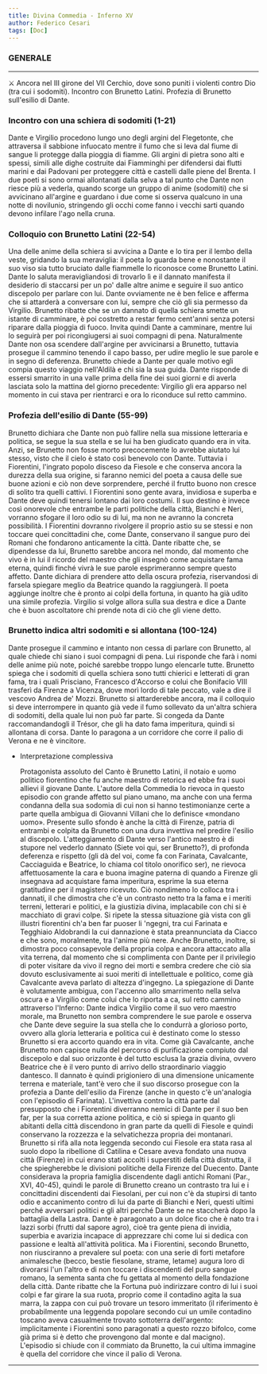 ```yaml
---
title: Divina Commedia - Inferno XV
author: Federico Cesari
tags: [Doc]
---
```

### GENERALE
---
<aside> ⚔️ Ancora nel III girone del VII Cerchio, dove sono puniti i violenti contro Dio (tra cui i sodomiti). Incontro con Brunetto Latini. Profezia di Brunetto sull'esilio di Dante.

</aside>

### Incontro con una schiera di sodomiti (1-21)

Dante e Virgilio procedono lungo uno degli argini del Flegetonte, che attraversa il sabbione infuocato mentre il fumo che si leva dal fiume di sangue li protegge dalla pioggia di fiamme. Gli argini di pietra sono alti e spessi, simili alle dighe costruite dai Fiamminghi per difendersi dai flutti marini e dai Padovani per proteggere città e castelli dalle piene del Brenta. I due poeti si sono ormai allontanati dalla selva a tal punto che Dante non riesce più a vederla, quando scorge un gruppo di anime (sodomiti) che si avvicinano all'argine e guardano i due come si osserva qualcuno in una notte di novilunio, stringendo gli occhi come fanno i vecchi sarti quando devono infilare l'ago nella cruna.

### Colloquio con Brunetto Latini (22-54)

Una delle anime della schiera si avvicina a Dante e lo tira per il lembo della veste, gridando la sua meraviglia: il poeta lo guarda bene e nonostante il suo viso sia tutto bruciato dalle fiammelle lo riconosce come Brunetto Latini. Dante lo saluta meravigliandosi di trovarlo lì e il dannato manifesta il desiderio di staccarsi per un po' dalle altre anime e seguire il suo antico discepolo per parlare con lui. Dante ovviamente ne è ben felice e afferma che si attarderà a conversare con lui, sempre che ciò gli sia permesso da Virgilio. Brunetto ribatte che se un dannato di quella schiera smette un istante di camminare, è poi costretto a restar fermo cent'anni senza potersi riparare dalla pioggia di fuoco. Invita quindi Dante a camminare, mentre lui lo seguirà per poi ricongiugersi ai suoi compagni di pena. Naturalmente Dante non osa scendere dall'argine per avvicinarsi a Brunetto, tuttavia prosegue il cammino tenendo il capo basso, per udire meglio le sue parole e in segno di deferenza. Brunetto chiede a Dante per quale motivo egli compia questo viaggio nell'Aldilà e chi sia la sua guida. Dante risponde di essersi smarrito in una valle prima della fine dei suoi giorni e di averla lasciata solo la mattina del giorno precedente: Virgilio gli era apparso nel momento in cui stava per rientrarci e ora lo riconduce sul retto cammino.

### Profezia dell'esilio di Dante (55-99)

Brunetto dichiara che Dante non può fallire nella sua missione letteraria e politica, se segue la sua stella e se lui ha ben giudicato quando era in vita. Anzi, se Brunetto non fosse morto precocemente lo avrebbe aiutato lui stesso, visto che il cielo è stato così benevolo con Dante. Tuttavia i Fiorentini, l'ingrato popolo disceso da Fiesole e che conserva ancora la durezza della sua origine, si faranno nemici del poeta a causa delle sue buone azioni e ciò non deve sorprendere, perché il frutto buono non cresce di solito tra quelli cattivi. I Fiorentini sono gente avara, invidiosa e superba e Dante deve quindi tenersi lontano dai loro costumi. Il suo destino è invece così onorevole che entrambe le parti politiche della città, Bianchi e Neri, vorranno sfogare il loro odio su di lui, ma non ne avranno la concreta possibilità. I Fiorentini dovranno rivolgere il proprio astio su se stessi e non toccare quei concittadini che, come Dante, conservano il sangue puro dei Romani che fondarono anticamente la città. Dante ribatte che, se dipendesse da lui, Brunetto sarebbe ancora nel mondo, dal momento che vivo è in lui il ricordo del maestro che gli insegnò come acquistare fama eterna, quindi finché vivrà le sue parole esprimeranno sempre questo affetto. Dante dichiara di prendere atto della oscura profezia, riservandosi di farsela spiegare meglio da Beatrice quando la raggiungerà. Il poeta aggiunge inoltre che è pronto ai colpi della fortuna, in quanto ha già udito una simile profezia. Virgilio si volge allora sulla sua destra e dice a Dante che è buon ascoltatore chi prende nota di ciò che gli viene detto.

### Brunetto indica altri sodomiti e si allontana (100-124)

Dante prosegue il cammino e intanto non cessa di parlare con Brunetto, al quale chiede chi siano i suoi compagni di pena. Lui risponde che farà i nomi delle anime più note, poiché sarebbe troppo lungo elencarle tutte. Brunetto spiega che i sodomiti di quella schiera sono tutti chierici e letterati di gran fama, tra i quali Prisciano, Francesco d'Accorso e colui che Bonifacio VIII trasferì da Firenze a Vicenza, dove morì lordo di tale peccato, vale a dire il vescovo Andrea de' Mozzi. Brunetto si attarderebbe ancora, ma il colloquio si deve interrompere in quanto già vede il fumo sollevato da un'altra schiera di sodomiti, della quale lui non può far parte. Si congeda da Dante raccomandandogli il Trésor, che gli ha dato fama imperitura, quindi si allontana di corsa. Dante lo paragona a un corridore che corre il palio di Verona e ne è vincitore.

-   Interpretazione complessiva
    
    Protagonista assoluto del Canto è Brunetto Latini, il notaio e uomo politico fiorentino che fu anche maestro di retorica ed ebbe fra i suoi allievi il giovane Dante. L'autore della Commedia lo rievoca in questo episodio con grande affetto sul piano umano, ma anche con una ferma condanna della sua sodomia di cui non si hanno testimonianze certe a parte quella ambigua di Giovanni Villani che lo definisce «mondano uomo». Presente sullo sfondo è anche la città di Firenze, patria di entrambi e colpita da Brunetto con una dura invettiva nel predire l'esilio al discepolo. L'atteggiamento di Dante verso l'antico maestro è di stupore nel vederlo dannato (Siete voi qui, ser Brunetto?), di profonda deferenza e rispetto (gli dà del voi, come fa con Farinata, Cavalcante, Cacciaguida e Beatrice, lo chiama col titolo onorifico ser), ne rievoca affettuosamente la cara e buona imagine paterna di quando a Firenze gli insegnava ad acquistare fama imperitura, esprime la sua eterna gratitudine per il magistero ricevuto. Ciò nondimeno lo colloca tra i dannati, il che dimostra che c'è un contrasto netto tra la fama e i meriti terreni, letterari e politici, e la giustizia divina, implacabile con chi si è macchiato di gravi colpe. Si ripete la stessa situazione già vista con gli illustri fiorentini ch'a ben far puoser li 'ngegni, tra cui Farinata e Tegghiaio Aldobrandi la cui dannazione è stata preannunciata da Ciacco e che sono, moralmente, tra l'anime più nere. Anche Brunetto, inoltre, si dimostra poco consapevole della propria colpa e ancora attaccato alla vita terrena, dal momento che si complimenta con Dante per il privilegio di poter visitare da vivo il regno dei morti e sembra credere che ciò sia dovuto esclusivamente ai suoi meriti di intellettuale e politico, come già Cavalcante aveva parlato di altezza d'ingegno. La spiegazione di Dante è volutamente ambigua, con l'accenno allo smarrimento nella selva oscura e a Virgilio come colui che lo riporta a ca, sul retto cammino attraverso l'Inferno: Dante indica Virgilio come il suo vero maestro morale, ma Brunetto non sembra comprendere le sue parole e osserva che Dante deve seguire la sua stella che lo condurrà a glorioso porto, ovvero alla gloria letteraria e politica cui è destinato come lo stesso Brunetto si era accorto quando era in vita. Come già Cavalcante, anche Brunetto non capisce nulla del percorso di purificazione compiuto dal discepolo e dal suo orizzonte è del tutto esclusa la grazia divina, ovvero Beatrice che è il vero punto di arrivo dello straordinario viaggio dantesco. Il dannato è quindi prigioniero di una dimensione unicamente terrena e materiale, tant'è vero che il suo discorso prosegue con la profezia a Dante dell'esilio da Firenze (anche in questo c'è un'analogia con l'episodio di Farinata). L'invettiva contro la città parte dal presupposto che i Fiorentini diverranno nemici di Dante per il suo ben far, per la sua corretta azione politica, e ciò si spiega in quanto gli abitanti della città discendono in gran parte da quelli di Fiesole e quindi conservano la rozzezza e la selvatichezza propria dei montanari. Brunetto si rifà alla nota leggenda secondo cui Fiesole era stata rasa al suolo dopo la ribellione di Catilina e Cesare aveva fondato una nuova città (Firenze) in cui erano stati accolti i superstiti della città distrutta, il che spiegherebbe le divisioni politiche della Firenze del Duecento. Dante considerava la propria famiglia discendente dagli antichi Romani (Par., XVI, 40-45), quindi le parole di Brunetto creano un contrasto tra lui e i concittadini discendenti dai Fiesolani, per cui non c'è da stupirsi di tanto odio e accanimento contro di lui da parte di Bianchi e Neri, questi ultimi perché avversari politici e gli altri perché Dante se ne staccherà dopo la battaglia della Lastra. Dante è paragonato a un dolce fico che è nato tra i lazzi sorbi (frutti dal sapore agro), cioè tra gente piena di invidia, superbia e avarizia incapace di apprezzare chi come lui si dedica con passione e lealtà all'attività politica. Ma i Fiorentini, secondo Brunetto, non riusciranno a prevalere sul poeta: con una serie di forti metafore animalesche (becco, bestie fiesolane, strame, letame) augura loro di divorarsi l'un l'altro e di non toccare i discendenti del puro sangue romano, la sementa santa che fu gettata al momento della fondazione della città. Dante ribatte che la Fortuna può indirizzare contro di lui i suoi colpi e far girare la sua ruota, proprio come il contadino agita la sua marra, la zappa con cui può trovare un tesoro immeritato (il riferimento è probabilmente una leggenda popolare secondo cui un umile contadino toscano aveva casualmente trovato sottoterra dell'argento: implicitamente i Fiorentini sono paragonati a questo rozzo bifolco, come già prima si è detto che provengono dal monte e dal macigno). L'episodio si chiude con il commiato da Brunetto, la cui ultima immagine è quella del corridore che vince il palio di Verona.

---
